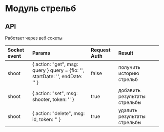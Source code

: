 # Модуль стрельб

## API
Работает через веб сокеты

| Socket event        | Params | Request Auth | Result |
| :----------  | :----- | :----------- | :----- |
| shoot | { action: "get",  msg: query } query = {fio: '', startDate: '', endDate: '' } | false | получить историю стрельб|
| shoot  | { action: "set", msg: shooter, token: '' } | true | добавить результаты стрельбы |
| shoot  |  { action: "delete", msg: id, token: '' } | true | удалить результаты стрельбы |
